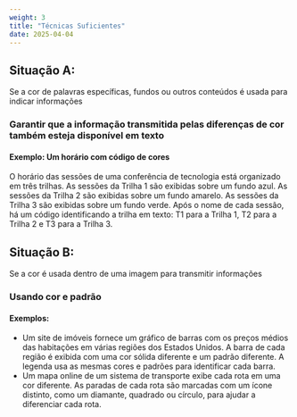 ```yaml
---
weight: 3
title: "Técnicas Suficientes"
date: 2025-04-04
---
```


## Situação A:
Se a cor de palavras específicas, fundos ou outros conteúdos é usada para indicar informações

### Garantir que a informação transmitida pelas diferenças de cor também esteja disponível em texto

#### Exemplo: Um horário com código de cores

O horário das sessões de uma conferência de tecnologia está organizado em três trilhas. As sessões da Trilha 1 são exibidas sobre um fundo azul. As sessões da Trilha 2 são exibidas sobre um fundo amarelo. As sessões da Trilha 3 são exibidas sobre um fundo verde. Após o nome de cada sessão, há um código identificando a trilha em texto: T1 para a Trilha 1, T2 para a Trilha 2 e T3 para a Trilha 3.

## Situação B:
Se a cor é usada dentro de uma imagem para transmitir informações

### Usando cor e padrão

#### Exemplos:
- Um site de imóveis fornece um gráfico de barras com os preços médios das habitações em várias regiões dos Estados Unidos. A barra de cada região é exibida com uma cor sólida diferente e um padrão diferente. A legenda usa as mesmas cores e padrões para identificar cada barra.
- Um mapa online de um sistema de transporte exibe cada rota em uma cor diferente. As paradas de cada rota são marcadas com um ícone distinto, como um diamante, quadrado ou círculo, para ajudar a diferenciar cada rota.
